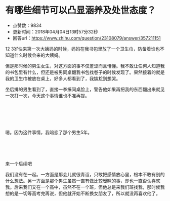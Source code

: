 # 有哪些细节可以凸显涵养及处世态度？
- 点赞数：9834
- 更新时间：2018年04月04日13时57分32秒
- 回答url：https://www.zhihu.com/question/23108079/answer/357211151
<body>
 <p data-pid="ArFbPQfF">12 3岁快来第一次大姨妈的时候，妈妈在我书包里放了一个卫生巾，防备着谁也不知道什么时候会来的大姨妈。</p>
 <p data-pid="s8uSbZPD">但是那时候的男生女生，对这方面的事不仅羞涩而且懵懂。我不敢让任何人知道我的书包里有什么，但还是被男同桌翻我书包找卷子的时候发现了。果然接着的就是我的卫生巾被放在桌上，好多人都看到了，我尴尬到想哭。</p>
 <p data-pid="Zw8-nVid">坐后排的男生看到了，直接一拳揍同桌脸上，警告他如果再把我的东西翻出来就见一次打一次，今天这个事情谁也不准再提。</p>
 <br>
 <br>
 <br>
 <br>
 <p data-pid="gFZ0iVeZ">嗯。因为这件事情，我暗恋了那个男生5年。</p>
 <br>
 <br>
 <br>
 <p data-pid="2CwsldfS">来一个后续吧</p>
 <p data-pid="jCGnHaId">我们没有在一起。一方面是那会儿就很青涩，只敢把感情放心里，根本不敢有别的什么想法。另一方面是那个男生虽然一直有做比较暧昧的事，却也一直否认喜欢我。后来我们又在一个高中，虽然不在一个班，但他总是来我们班找我，那时候我想的是一切等高考完再说，但他就开始不断换女朋友了，所以就没再喜欢他了。</p>
</body>